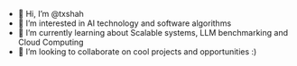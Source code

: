 - 👋 Hi, I’m @txshah
- 👀 I’m interested in AI technology and software algorithms
- 🌱 I’m currently learning about Scalable systems, LLM benchmarking and Cloud Computing 
- 💞️ I’m looking to collaborate on cool projects and opportunities :) 

<!---
txshah/txshah is a ✨ special ✨ repository because its `README.md` (this file) appears on your GitHub profile.
You can click the Preview link to take a look at your changes.
--->

